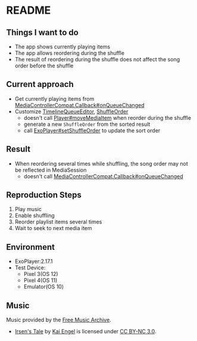 # README

## Things I want to do

* The app shows currently playing items
* The app allows reordering during the shuffle
* The result of reordering during the shuffle does not affect the song order before the shuffle

## Current approach

* Get currently playing items from [MediaControllerCompat.Callback#onQueueChanged](https://developer.android.com/reference/kotlin/android/support/v4/media/session/MediaControllerCompat.Callback#onqueuechanged)
* Customize [TimelineQueueEditor](https://exoplayer.dev/doc/reference/com/google/android/exoplayer2/ext/mediasession/TimelineQueueEditor.html), [ShuffleOrder](https://exoplayer.dev/doc/reference/com/google/android/exoplayer2/source/ShuffleOrder.html)
  * doesn't call [Player#moveMediaItem](https://exoplayer.dev/doc/reference/com/google/android/exoplayer2/Player.html#moveMediaItem(int,int)) when reorder during the shuffle
  * generate a new `ShuffleOrder` from the sorted result
  * call [ExoPlayer#setShuffleOrder](https://exoplayer.dev/doc/reference/com/google/android/exoplayer2/ExoPlayer.html#setShuffleOrder(com.google.android.exoplayer2.source.ShuffleOrder)) to update the sort order

## Result

* When reordering several times while shuffling, the song order may not be reflected in MediaSession
  * doesn't call [MediaControllerCompat.Callback#onQueueChanged](https://developer.android.com/reference/kotlin/android/support/v4/media/session/MediaControllerCompat.Callback#onqueuechanged)

## Reproduction Steps

1. Play music
1. Enable shuffling
1. Reorder playlist items several times
1. Wait to seek to next media item

## Environment

* ExoPlayer:2.17.1
* Test Device:
  * Pixel 3(OS 12)
  * Pixel 4(OS 11)
  * Emulator(OS 10)

## Music

Music provided by the [Free Music Archive](http://freemusicarchive.org/).

* [Irsen's Tale](http://freemusicarchive.org/music/Kai_Engel/Irsens_Tale/) by
[Kai Engel](http://freemusicarchive.org/music/Kai_Engel/) is licensed under [CC BY-NC 3.0](https://creativecommons.org/licenses/by-nc/3.0/).
